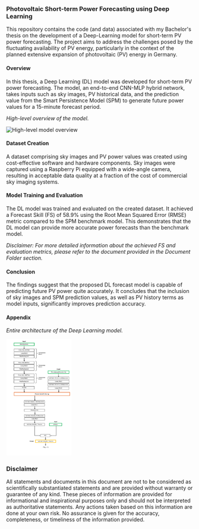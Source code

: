 ### Photovoltaic Short-term Power Forecasting using Deep Learning

This repository contains the code (and data) associated with my Bachelor's thesis on the development of a Deep-Learning model for short-term PV power forecasting. The project aims to address the challenges posed by the fluctuating availability of PV energy, particularly in the context of the planned extensive expansion of photovoltaic (PV) energy in Germany.


#### Overview
In this thesis, a Deep Learning (DL) model was developed for short-term PV power forecasting. The model, an end-to-end CNN-MLP hybrid network, takes inputs such as sky images, PV historical data, and the prediction value from the Smart Persistence Model (SPM) to generate future power values for a 15-minute forecast period.

*High-level overview of the model.*

<img src="reports/figures/High_level_Überblick_Model_V4.png" alt="High-level model overview" style="width:50%;">


#### Dataset Creation
A dataset comprising sky images and PV power values was created using cost-effective software and hardware components. Sky images were captured using a Raspberry Pi equipped with a wide-angle camera, resulting in acceptable data quality at a fraction of the cost of commercial sky imaging systems.

#### Model Training and Evaluation
The DL model was trained and evaluated on the created dataset. It achieved a Forecast Skill (FS) of 58.9% using the Root Mean Squared Error (RMSE) metric compared to the SPM benchmark model. This demonstrates that the DL model can provide more accurate power forecasts than the benchmark model.

*Disclaimer: For more detailed information about the achieved FS and evaluation metrics, please refer to the document provided in the Document Folder section.*

#### Conclusion
The findings suggest that the proposed DL forecast model is capable of predicting future PV power quite accurately. It concludes that the inclusion of sky images and SPM prediction values, as well as PV history terms as model inputs, significantly improves prediction accuracy.


#### Appendix

*Entire architecture of the Deep Learning model.*

<img src="reports/figures/Gesammte-DL-Archi.png" alt="Entire DL architecture" style="width:35%;">





### Disclaimer

All statements and documents in this document are not to be considered as scientifically substantiated statements and are provided without warranty or guarantee of any kind. These pieces of information are provided for informational and inspirational purposes only and should not be interpreted as authoritative statements. Any actions taken based on this information are done at your own risk. No assurance is given for the accuracy, completeness, or timeliness of the information provided. 
